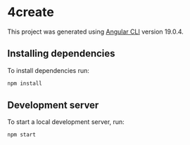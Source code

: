 # 4create

This project was generated using [Angular CLI](https://github.com/angular/angular-cli) version 19.0.4.

## Installing dependencies

To install dependencies run:

```bash
npm install
```

## Development server

To start a local development server, run:

```bash
npm start
```
